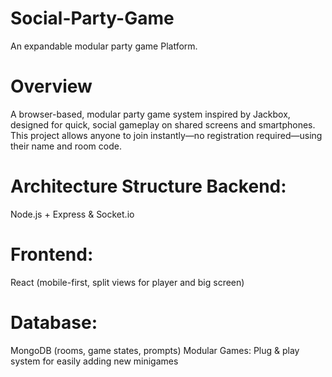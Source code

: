 # Social-Party-Game
An expandable modular party game Platform. 
# Overview
A browser-based, modular party game system inspired by Jackbox, designed for quick, social gameplay on shared screens and smartphones.
This project allows anyone to join instantly—no registration required—using their name and room code.
# Architecture Structure Backend:
Node.js + Express & Socket.io
# Frontend:
React (mobile-first, split views for player and big screen)
# Database:
MongoDB (rooms, game states, prompts)
Modular Games: Plug & play system for easily adding new minigames

